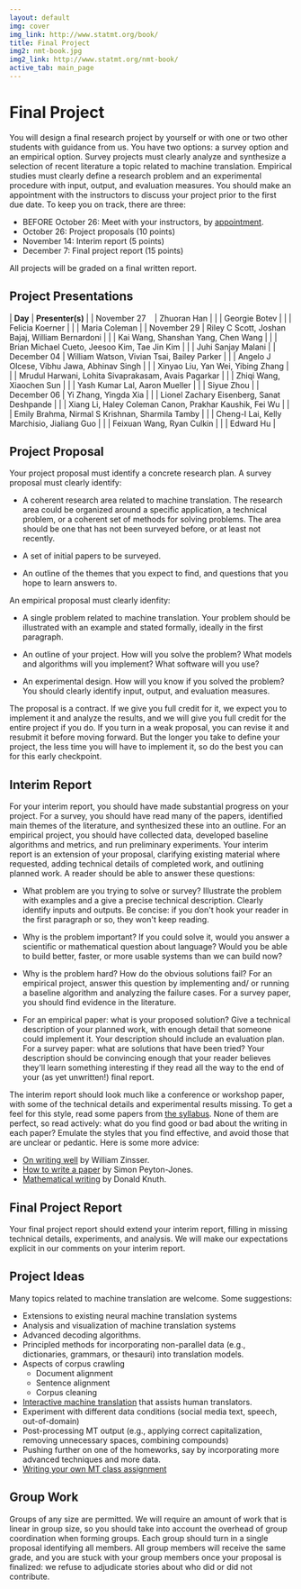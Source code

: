 ```yaml
---
layout: default
img: cover
img_link: http://www.statmt.org/book/
title: Final Project
img2: nmt-book.jpg
img2_link: http://www.statmt.org/nmt-book/
active_tab: main_page 
---
```


Final Project
=============

You will design a final research project by yourself or with one or two other
students with guidance from us. You have two options: a survey option and an 
empirical option. Survey projects must clearly analyze and synthesize a selection
of recent literature a topic related to machine translation. Empirical studies 
must clearly define a research problem and an experimental procedure with 
input, output, and evaluation measures. You should make an appointment with
the instructors to discuss your project prior to the first due date. To
keep you on track, there are three:

* BEFORE October 26: Meet with your instructors, by [appointment](https://docs.google.com/document/d/1cjrpvD4bYlDFLD5ROpFlsx-rNC7JE1r2JGxjLOOPjNI/edit).
* October 26: Project proposals (10 points)
* November 14: Interim report (5 points)
* December 7: Final project report (15 points)

All projects will be graded on a final written report.

Project Presentations
---------------------

| **Day**      | **Presenter(s)** |
| November 27&nbsp;&nbsp;&nbsp; | Zhuoran Han  |
| | Georgie Botev  |
| | Felicia Koerner  |
| | Maria Coleman  |
| November 29 | Riley C Scott, Joshan Bajaj, William Bernardoni |
| | Kai Wang, Shanshan Yang, Chen Wang | 
| | Brian Michael Cueto, Jeesoo Kim, Tae Jin Kim |
| | Juhi Sanjay Malani  |
| December 04 | William Watson, Vivian Tsai, Bailey Parker | 
| | Angelo J Olcese, Vibhu Jawa, Abhinav Singh  |
| | Xinyao Liu, Yan Wei, Yibing Zhang  |
| | Mrudul Harwani, Lohita Sivaprakasam, Avais Pagarkar  |
| | Zhiqi Wang, Xiaochen Sun |
| | Yash Kumar Lal, Aaron Mueller  |
| | Siyue Zhou  |
| December 06 | Yi Zhang, Yingda Xia |
| | Lionel Zachary Eisenberg, Sanat Deshpande  |
| | Xiang Li, Haley Coleman Canon, Prakhar Kaushik, Fei Wu  |
| | Emily Brahma, Nirmal S Krishnan, Sharmila Tamby  |
| | Cheng-I Lai, Kelly Marchisio, Jialiang Guo  |
| | Feixuan Wang, Ryan Culkin  |
| | Edward Hu  |

Project Proposal
----------------
Your project proposal must identify a concrete research plan. A survey
proposal must clearly identify:

* A coherent research area related to machine translation. The research
area could be organized around a specific application, a technical 
problem, or a coherent set of methods for solving problems. The area
should be one that has not been surveyed before, or at least not 
recently.

* A set of initial papers to be surveyed.

* An outline of the themes that you expect to find, and questions that
you hope to learn answers to.

An empirical proposal must clearly idenfity:

* A single problem related to machine translation. Your problem should
be illustrated with an example and stated formally, ideally in the first
paragraph.

* An outline of your project. How will you solve the problem? What models 
and algorithms will you implement? What software will you use? 

* An experimental design. How will you know if you solved the problem?
You should clearly identify input, output, and evaluation measures.

The proposal is a contract. If we give you full credit for it, we expect
you to implement it and analyze the results, and we will give you full 
credit for the entire project if you do. If you turn in a weak proposal, 
you can revise it and resubmit it before moving forward. But the longer you 
take to define your project, the less time you will have to implement it, so
do the best you can for this early checkpoint.

Interim Report
--------------

For your interim report, you should have made substantial progress
on your project. For a survey, you should have read many of the papers,
identified main themes of the literature, and synthesized these into an 
outline. For an empirical project, you should have collected data, developed
baseline algorithms and metrics, and run preliminary experiments. Your 
interim report is an extension of your proposal, clarifying existing
material where requested, adding technical details of completed work, and 
outlining planned work. A reader should be able to answer these questions:

* What problem are you trying to solve or survey? Illustrate the problem with
examples and a give a precise technical description. Clearly identify inputs
and outputs. Be concise: if you don't hook your reader in the first paragraph
or so, they won't keep reading.

* Why is the problem important? If you could solve it, would you answer 
a scientific or mathematical question about language? Would you be able to 
build better, faster, or more usable systems than we can build now?

* Why is the problem hard? How do the obvious solutions fail? For an 
empirical project, answer this question by implementing and/ or running a 
baseline algorithm and analyzing the failure cases. For a survey paper, you
should find evidence in the literature.

* For an empirical paper: what is your proposed solution? Give a technical
description of your planned work, with enough detail that someone could
implement it. Your description should include an evaluation plan. For a 
survey paper: what are solutions that have been tried? Your description
should be convincing enough that your reader believes they'll learn
something interesting if they read all the way to the end of your 
(as yet unwritten!) final report.

The interim report should look much like a conference or workshop paper, with
some of the technical details and experimental results missing. To get a feel
for this style, read some papers from [the syllabus](syllabus.html). None of
them are perfect, so read actively: what do you find good or bad
about the writing in each paper? Emulate the styles that you find effective, 
and avoid those that are unclear or pedantic. Here is some more advice:

* [On writing well](http://www.amazon.com/Writing-Well-30th-Anniversary-Edition/dp/0060891548) by William Zinsser.
* [How to write a paper](http://research.microsoft.com/en-us/um/people/simonpj/papers/giving-a-talk/writing-a-paper-slides.pdf) by Simon Peyton-Jones.
* [Mathematical writing](http://jmlr.org/reviewing-papers/knuth_mathematical_writing.pdf) by Donald Knuth.

Final Project Report
--------------------------------------------

Your final project report should extend your interim report, filling in 
missing technical details, experiments, and analysis. We will make our
expectations explicit in our comments on your interim report.

Project Ideas
-------------

Many topics related to machine translation are welcome. Some suggestions:

* Extensions to existing neural machine translation systems
* Analysis and visualization of machine translation systems
* Advanced decoding algorithms.
* Principled methods for incorporating non-parallel data 
  (e.g., dictionaries, grammars, or thesauri) into translation models.
* Aspects of corpus crawling
  * Document alignment
  * Sentence alignment
  * Corpus cleaning
* [Interactive machine translation](http://www.casmacat.eu/) that assists human translators.
* Experiment with different data conditions (social media text, speech, out-of-domain)
* Post-processing MT output (e.g., applying correct capitalization, removing unnecessary spaces,
  combining compounds)
* Pushing further on one of the homeworks, say by incorporating more advanced techniques and more
  data.
* [Writing your own MT class assignment](http://mt-class.org/penn/project.html)

Group Work
----------
Groups of any size are permitted. We will require an amount of work 
that is linear in group size, so you should take into account the overhead 
of group coordination when forming groups. Each group should turn in a single 
proposal identifying all members. All group members will receive the same grade, 
and you are stuck with your group members once your proposal is finalized: we 
refuse to adjudicate stories about who did or did not contribute. 


